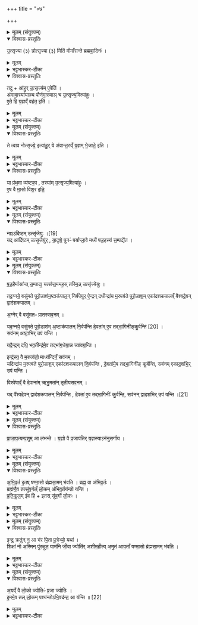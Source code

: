 +++
title = "०७"

+++

<details><summary>मूलम् (संयुक्तम्)</summary>

उ॒त्सृज्या (३) न्नोत्सृज्या (३) मिति॑ मीमाँसन्ते ब्रह्मवा॒दिन॒स्तद्वा॑हुरु॒त्सृज्य॑मे॒वेत्य॑मावा॒स्या॑याञ्च पौर्णमा॒स्याञ्चो॒त्सृज्य॒मित्या॑हुरे॒ते हि य॒ज्ञव्ँवह॑त॒ इति॒
</details>

<details open><summary>विश्वास-प्रस्तुतिः</summary>

उ॒त्सृज्या (३) न्नोत्सृज्या (३) मिति॑ मीमाँसन्ते ब्रह्मवा॒दिनः॑ ।
</details>

<details><summary>मूलम्</summary>

उ॒त्सृज्या (३) न्नोत्सृज्या (३) मिति॑ मीमाँसन्ते ब्रह्मवा॒दिनः॑ ।
</details>

<details><summary>भट्टभास्कर-टीका</summary>

1उक्तमहरुत्स्रष्टव्यमिति ॥ तदिदानीं विचारपूर्वं निर्णेतुमारभते - उत्सृज्यामित्यादि ॥ किमुत्सृज्य समुत्स्रष्टव्यमहः उत नेति विचारयन्ति ब्रह्मवादिनः । 'ऋदुपधाच्च' इति क्यप्प्रत्ययः । 'विचार्यमाणानां' इत्युदात्तः प्लुतः, तस्यासिद्धत्वात् कृदुत्तरपदप्रकृतिस्वरत्वं च निवर्तते । 'मान्बध' इत्यादिना मानेर्जिज्ञासायां सन्प्रत्ययः ।
</details>

<details open><summary>विश्वास-प्रस्तुतिः</summary>

तदु + आ॑हुर् उ॒त्सृज्य॑म् ए॒वेति॑ ।  
अ॑मावा॒स्या॑याञ्च पौर्णमा॒स्याञ् च उ॒त्सृज्य॒मित्या॑हुः ।  
ए॒ते हि य॒ज्ञव्ँ वह॑त॒ इति॑ ।
</details>

<details><summary>मूलम्</summary>

तदु + आ॑हुर् उ॒त्सृज्य॑म् ए॒वेति॑ ।  
अ॑मावा॒स्या॑याञ्च पौर्णमा॒स्याञ् च उ॒त्सृज्य॒मित्या॑हुः ।  
ए॒ते हि य॒ज्ञव्ँ वह॑त॒ इति॑ ।
</details>

<details><summary>भट्टभास्कर-टीका</summary>

तद्वाहुरित्यादि । तत्र चाहुः ब्रह्मवादिनोऽन्ये वा यज्ञविदः उत्सृज्यमेव नेदं विचार्यमिति । अथोत्सर्गकाला उच्यन्ते - अमावास्यायां चेत्यादि । हेतुमाह - एते हीति । यज्ञं कर्मान्तरं दर्शपूर्णमासात्मकं एते दर्शपूर्णमासे सर्वदा वहतः तस्मादुत्स्रष्टव्यानयोः न यज्ञ कालस्स्यादिति । किंच तदाधारत्वात् सर्वकर्मणां ताभ्यां तेषां मिश्रणं च प्रयोजनमिति ॥
</details>

<details><summary>मूलम् (संयुक्तम्)</summary>

ते त्वाव नोत्सृज्ये॒ इत्या॑हु॒र्ये अ॑वान्त॒रय्ँ य॒ज्ञम्भे॒जाते॒ इति॒ या प्र॑थ॒मा व्य॑ष्टका॒ तस्या॑मु॒त्सृज्य॒मित्या॑हुरे॒ष वै मा॒सो वि॑श॒र इति॒
</details>

<details open><summary>विश्वास-प्रस्तुतिः</summary>

ते त्वाव नोत्सृज्ये॒ इत्या॑हु॒र् ये अ॑वान्त॒रय्ँ य॒ज्ञम् भे॒जाते॒ इति ।  
</details>

<details><summary>मूलम्</summary>

ते त्वाव नोत्सृज्ये॒ इत्या॑हु॒र् ये अ॑वान्त॒रय्ँ य॒ज्ञम् भे॒जाते॒ इति ।  
</details>

<details><summary>भट्टभास्कर-टीका</summary>

2किं सर्वदैव तयोरुत्सृज्यमित्याह - ते त्वावेति ॥ संहितायां वाशब्दस्य लोपः । तुशब्दो व्यावृत्तौ । ते तु अमावास्यापौर्णमास्यौ नोत्सृज्ये नोत्स्रष्टव्ये तयोरिति यज्ञविद आहुः । अधिकरणे कृत्यः । नेत्युक्तं, के ते इत्याह - अवान्तरं अभ्यन्तरं यज्ञं भेजाते अन्तः प्रविश्याङ्गभावेन यज्ञं भजेते धारयतः । छान्दसो लिट् । तत्र नोत्स्रष्टव्यमहरस्ति । अन्यथा एते अवेक्षमाणस्य तस्य यज्ञस्याभाव एव स्यात् ।
</details>

<details open><summary>विश्वास-प्रस्तुतिः</summary>

या प्र॑थ॒मा व्य॑ष्टका॒ , तस्या॑म् उ॒त्सृज्य॒मित्या॑हुः ।  
ए॒ष वै मा॒सो वि॑श॒र इति॒
</details>

<details><summary>मूलम्</summary>

या प्र॑थ॒मा व्य॑ष्टका॒ , तस्या॑म् उ॒त्सृज्य॒मित्या॑हुः ।  
ए॒ष वै मा॒सो वि॑श॒र इति॒
</details>

<details><summary>भट्टभास्कर-टीका</summary>

या प्रथमेत्यादि । या प्रथमा कृष्णाष्टमी व्यष्टकाख्या तस्यामुत्सृज्यमित्याहुः । हेतुं चाहुः - मासस्यास्य एष विशरः विशरणस्थानमियं व्यष्टकेति । शीतातिप्रवृत्त्या विनष्ट इव मासोत्र भवतीति ॥
</details>

<details><summary>मूलम् (संयुक्तम्)</summary>

नादि॑ष्टम् [19]  
उत्सृ॑जेयु॒र्यदादि॑ष्टमुत्सृ॒जेयु॑र्या॒दृशे॒ पुनᳶ॑ पर्याप्ला॒वे मध्ये॑ षड॒हस्य॑ स॒म्पद्ये॑त
</details>

<details open><summary>विश्वास-प्रस्तुतिः</summary>

नाऽऽदि॑ष्टम् उत्सृ॑जेयुः ।[19]  
यद् आदि॑ष्टम् उत्सृ॒जेयु॑र् , या॒दृशे॒ पुनᳶ॑ पर्याप्ला॒वे मध्ये॑ षड॒हस्य॑ स॒म्पद्ये॑त ।
</details>

<details><summary>मूलम्</summary>

नाऽऽदि॑ष्टम् उत्सृ॑जेयुः ।[19]  
यद् आदि॑ष्टम् उत्सृ॒जेयु॑र् , या॒दृशे॒ पुनᳶ॑ पर्याप्ला॒वे मध्ये॑ षड॒हस्य॑ स॒म्पद्ये॑त ।
</details>

<details><summary>भट्टभास्कर-टीका</summary>

3नादिष्टमिति ॥ न नियमेनोत्सृष्टमप्युत्सृजेयुः । यत्र क्वचिदुत्सृष्टं न पुनस्तत्रोत्सृजेयुः । प्रथमग्रहणादेव सिद्धे वचनं क्वचिदन्यत्र विधानार्थम् । तदेवाह - यदिति । यादृशे दिवसे आदिष्टमुत्सृजेयुः यद्युत्सर्गः प्रयुज्येत तदादिष्टमुत्सृजेयुः । कीदृश इत्याह - यादृश इत्यादि । पुनः पर्याप्लावे पर्यावृत्तौ वर्तमानायां मध्ये षडहस्य यादृशे दिवसे अष्टमी संपद्यते यदि तादृशे पूर्वमुत्सुष्टं न पुनरुत्सृजेयुः । अतादृशत्वे द्वितीयादावप्युत्सुजेयुरिति । अत्र हि सावनेन सत्रं प्रवर्तते चान्द्रमानेन तिथिरिति वैषम्यात् कदाचित्तादृशत्वमपि स्यादिति । आदिष्टमित्यादेशः निवर्तते स्थानी स्यादिति तुल्यत्वादुत्सृष्टमहरित्युच्यते । स्थानी ह्यस्य क्वचिदादेशेन निवर्तितो न तत्र पुनर्निवर्त्यते, विषयान्तरे तु निवर्त्यत इति ॥
</details>

<details><summary>मूलम् (संयुक्तम्)</summary>

षड॒हैर्मासा॑न्त्स॒म्पाद्य॒ यत्स॑प्त॒ममह॒स्तस्मि॒न्नुत्सृ॑ज्येयु॒स्तद॒ग्नये॒ वसु॑मते पुरो॒डाश॑म॒ष्टाक॑पाल॒न्निर्व॑पेयुरै॒न्द्रन्दधीन्द्रा॑य म॒रुत्व॑ते पुरो॒डाश॒मेका॑दशकपालव्ँ वैश्वदे॒वन्द्वाद॑शकपालम॒ग्नेर्वै वसु॑मतᳶ प्रातस्सव॒नय्ँयद॒ग्नये॒ वसु॑मते पुरो॒डाश॑म॒ष्टाक॑पालन्नि॒र्वप॑न्ति दे॒वता॑मे॒व तद्भा॒गिनी॑ङ्कु॒र्वन्ति॑ [20]  
सव॑नमष्टा॒भिरुप॑ यन्ति॒ यदै॒न्द्रन्दधि॒ भव॒तीन्द्र॑मे॒व तद्भा॑ग॒धेया॒न्न च्या॑वय॒न्तीन्द्र॑स्य॒ वै म॒रुत्व॑तो॒ माध्य॑न्दिनँ॒ सव॑नय्ँ॒यदिन्द्रा॑य म॒रुत्व॑ते पुरो॒डाश॒मेका॑दशकपालन्नि॒र्वप॑न्ति दे॒वता॑मे॒व तद्भा॒गिनी॑ङ्कु॒र्वन्ति॒ सव॑नमेकाद॒शभि॒रुप॑ यन्ति॒ विश्वे॑षाव्ँ॒ वै दे॒वाना॑मृभु॒मता॑न्तृतीयसव॒नय्ँयद्वै॑श्वदे॒वन्द्वाद॑शकपालन्नि॒र्वप॑न्ति दे॒वता॑ ए॒व तद्भा॒गिनीः॑ कु॒र्वन्ति॒ सव॑नन्द्वाद॒शभिः॑ [21]  
उप॑ यन्ति
</details>

<details open><summary>विश्वास-प्रस्तुतिः</summary>

ष॒ड॒हैर्मासा॑न्त् स॒म्पाद्य॒ यत्स॑प्त॒ममह॒स् तस्मि॒न्न् उत्सृ॑ज्येयुः ।  

तद॒ग्नये॒ वसु॑मते पुरो॒डाश॑म॒ष्टाक॑पाल॒न् निर्व॑पेयुर् ऐ॒न्द्रन् दधीन्द्रा॑य म॒रुत्व॑ते पुरो॒डाश॒म् एका॑दशकपालव्ँ वैश्वदे॒वन् द्वाद॑शकपालम्  ।  

अ॒ग्नेर् वै वसु॑मतᳶ प्रातस्सव॒नम् ।  

यद॒ग्नये॒ वसु॑मते पुरो॒डाश॑म् अ॒ष्टाक॑पालन् नि॒र्वप॑न्ति दे॒वता॑म् ए॒व तद्भा॒गिनी॑ङ्कु॒र्वन्ति॑ [20]  ।  
सव॑नम् अष्टा॒भिर् उप॑ यन्ति ।  

यदै॒न्द्रन् दधि॒ भव॒तीन्द्र॑मे॒व तद्भा॑ग॒धेया॒न्न च्या॑वय॒न्ति ।  

इन्द्र॑स्य॒ वै म॒रुत्व॑तो॒ माध्य॑न्दिनँ॒ सव॑नम् ।  
यदिन्द्रा॑य म॒रुत्व॑ते पुरो॒डाश॒म् एका॑दशकपालन् नि॒र्वप॑न्ति , दे॒वता॑मे॒व तद्भा॒गिनी॑ङ् कु॒र्वन्ति,  सव॑नम् एकाद॒शभि॒र् उप॑ यन्ति ।

विश्वे॑षाव्ँ॒ वै दे॒वाना॑म् ऋभु॒मता॑न् तृतीयसव॒नम् ।  

यद् वै॑श्वदे॒वन् द्वाद॑शकपालन् नि॒र्वप॑न्ति , दे॒वता॑ ए॒व तद्भा॒गिनीः॑ कु॒र्वन्ति॒, सव॑नन् द्वाद॒शभिर् उप॑ यन्ति ।[21]
</details>

<details><summary>मूलम्</summary>

ष॒ड॒हैर्मासा॑न्त् स॒म्पाद्य॒ यत्स॑प्त॒ममह॒स् तस्मि॒न्न् उत्सृ॑ज्येयुः ।  

तद॒ग्नये॒ वसु॑मते पुरो॒डाश॑म॒ष्टाक॑पाल॒न् निर्व॑पेयुर् ऐ॒न्द्रन् दधीन्द्रा॑य म॒रुत्व॑ते पुरो॒डाश॒म् एका॑दशकपालव्ँ वैश्वदे॒वन् द्वाद॑शकपालम्  ।  

अ॒ग्नेर् वै वसु॑मतᳶ प्रातस्सव॒नम् ।  

यद॒ग्नये॒ वसु॑मते पुरो॒डाश॑म् अ॒ष्टाक॑पालन् नि॒र्वप॑न्ति दे॒वता॑म् ए॒व तद्भा॒गिनी॑ङ्कु॒र्वन्ति॑ [20]  ।  
सव॑नम् अष्टा॒भिर् उप॑ यन्ति ।  

यदै॒न्द्रन् दधि॒ भव॒तीन्द्र॑मे॒व तद्भा॑ग॒धेया॒न्न च्या॑वय॒न्ति ।  

इन्द्र॑स्य॒ वै म॒रुत्व॑तो॒ माध्य॑न्दिनँ॒ सव॑नम् ।  
यदिन्द्रा॑य म॒रुत्व॑ते पुरो॒डाश॒म् एका॑दशकपालन् नि॒र्वप॑न्ति , दे॒वता॑मे॒व तद्भा॒गिनी॑ङ् कु॒र्वन्ति,  सव॑नम् एकाद॒शभि॒र् उप॑ यन्ति ।

विश्वे॑षाव्ँ॒ वै दे॒वाना॑म् ऋभु॒मता॑न् तृतीयसव॒नम् ।  

यद् वै॑श्वदे॒वन् द्वाद॑शकपालन् नि॒र्वप॑न्ति , दे॒वता॑ ए॒व तद्भा॒गिनीः॑ कु॒र्वन्ति॒, सव॑नन् द्वाद॒शभिर् उप॑ यन्ति ।[21]
</details>

<details><summary>भट्टभास्कर-टीका</summary>

4षडहैरित्यादि ॥ षडेहैः पञ्चभिः पञ्च मासान् संपाद्य यत्सप्तमं पञ्चमषडहानन्तरभावि अहस्तस्मिन्नुत्सृजेयुः क्रमप्राप्तं कर्म । तदग्नय इत्यादि । तस्मि न्नुत्सृष्टेऽह्नि आग्नेयादीनि निर्वपेयुः - अग्नेर्वा इत्यादि । प्रातस्सवने देवतां वसुमन्तमग्निं पुरोडाशेन भागवतीं कुर्वन्ति नोत्सृष्टा अप्यन्तरिता भवन्ति । अष्टत्वसङ्ख्यया च गायत्रं प्रातस्सवनमुपगच्छन्ति । (ततश्च उत्सृष्टं चानुत्सृष्टं च तदहर्भवति । एतदित्यादि । एतद्धि यज्ञं विच्छिन्दन्ति यत् षडहसस्ततं षडहैरविच्छेदेन सम्बद्धं सन्ततम् । 'तृतीया कर्मणि' इति पूर्वपदप्रकृतिस्वरत्वम् । अथानन्तरभावि अहरुत्सृजन्ति यज्ञमहरुत्सर्गेण विच्छिन्दन्ति । अथ यच्चाहरुत्सृजन्तीति । प्राजापत्यमित्यादि । उत्सृष्टेऽह्नि सन्तन्वन्ति अविछिन्नं कुर्वते) नोत्सृष्टं भवति । एवमुत्तरत्र द्रष्टव्यम् । 'ह्रस्वनुड्भ्याम्' इत्युदात्तः वसुभ्यो
व्यत्ययेन भवति ॥
</details>

<details><summary>मूलम् (संयुक्तम्)</summary>

प्राजाप॒त्यम्प॒शुमा ल॑भन्ते य॒ज्ञो वै प्र॒जाप॑तिर्य॒ज्ञस्यान॑नुसर्गाय
</details>

<details open><summary>विश्वास-प्रस्तुतिः</summary>

प्रा॒जा॒प॒त्यम्प॒शुम् आ ल॑भन्ते ।
य॒ज्ञो वै प्र॒जाप॑तिर् य॒ज्ञस्याऽन॑नुसर्गाय ।
</details>

<details><summary>मूलम्</summary>

प्रा॒जा॒प॒त्यम्प॒शुम् आ ल॑भन्ते ।
य॒ज्ञो वै प्र॒जाप॑तिर् य॒ज्ञस्याऽन॑नुसर्गाय ।
</details>

<details><summary>भट्टभास्कर-टीका</summary>

5प्राजापत्यमित्यादि ॥ तस्मिन्नेवाह्नि उक्तस्य द्विर्वचनं पुरोडाशा मा बाधिषतेति । अननुसर्गाय अनुत्सर्गाय प्राजापत्यः पशुः ॥
</details>

<details><summary>मूलम् (संयुक्तम्)</summary>

अभिव॒र्त इ॒तष्षण्मा॒सो ब्र॑ह्मसा॒मम्भ॑वति॒ ब्रह्म॒ वा अ॑भिव॒र्तो ब्रह्म॑णै॒व तत्सु॑व॒र्गल्ँ लो॒कम॑भिव॒र्तय॑न्तो यन्ति प्रतिकू॒लमि॑व॒ हीतस्सु॑व॒र्गो लो॒क
</details>

<details open><summary>विश्वास-प्रस्तुतिः</summary>

अ॒भि॒व॒र्त इ॒तष् षण्मा॒सो ब्र॑ह्मसा॒मम् भ॑वति ।
ब्रह्म॒ वा अ॑भिव॒र्तः ।  
ब्रह्म॑णै॒व तत्सु॑व॒र्गल्ँ लो॒कम् अ॑भिव॒र्तय॑न्तो यन्ति ।  
प्र॒ति॒कू॒ल॒म् इ॑व हि + इतस् सु॑व॒र्गो लो॒कः ।
</details>

<details><summary>मूलम्</summary>

अ॒भि॒व॒र्त इ॒तष् षण्मा॒सो ब्र॑ह्मसा॒मम् भ॑वति ।
ब्रह्म॒ वा अ॑भिव॒र्तः ।  
ब्रह्म॑णै॒व तत्सु॑व॒र्गल्ँ लो॒कम् अ॑भिव॒र्तय॑न्तो यन्ति ।  
प्र॒ति॒कू॒ल॒म् इ॑व हि + इतस् सु॑व॒र्गो लो॒कः ।
</details>

<details><summary>भट्टभास्कर-टीका</summary>

6अभिवर्त इति ॥ पूर्वस्मिन् पक्षसि इत इमं प्रथममारभ्य इतो वा यतः षण्मासोभिवर्तो ब्रह्मसामं भवति । (व्यत्यये) ल्यब्लोपे पञ्चमी । ब्रह्म वा इत्यादि । स्वर्गं लोकं ब्रह्मणैवाभिमुख्येन वर्तयन्तो गच्छन्ति स्वर्गमेव प्रतिपद्यन्ते । प्रतिकूलमिति । इत इमं मनुष्यलोकमपेक्ष्य प्रतिकूलं प्रतिकूलमिव हि स्वर्गो लोको वर्तते; अधोमुखत्वादित्येके । मृत्वा तत्र गमनादित्यन्ये ॥
</details>

<details><summary>मूलम् (संयुक्तम्)</summary>

इन्द्र॒ क्रतु॑न्न॒ आ भ॑र पि॒ता पु॒त्रेभ्यो॒ यथा॑ । शिक्षा॑ नो अ॒स्मिन्पु॑रुहूत॒ याम॑नि जी॒वा ज्योति॑रशीम॒हीत्य॒मुत॑ आय॒ताँ षण्मा॒सो ब्र॑ह्मसा॒मम्भ॑वत्
</details>

<details open><summary>विश्वास-प्रस्तुतिः</summary>

इन्द्र॒ क्रतु॑न् न॒ आ भ॑र पि॒ता पु॒त्रेभ्यो॒ यथा॑ ।  
शिक्षा॑ नो अ॒स्मिन् पु॑रुहूत॒ याम॑नि जी॒वा ज्योति॑र् अशीम॒हीत्य् अ॒मुत॑ आय॒ताँ षण्मा॒सो ब्र॑ह्मसा॒मम् भ॑वति ।
</details>

<details><summary>मूलम्</summary>

इन्द्र॒ क्रतु॑न् न॒ आ भ॑र पि॒ता पु॒त्रेभ्यो॒ यथा॑ ।  
शिक्षा॑ नो अ॒स्मिन् पु॑रुहूत॒ याम॑नि जी॒वा ज्योति॑र् अशीम॒हीत्य् अ॒मुत॑ आय॒ताँ षण्मा॒सो ब्र॑ह्मसा॒मम् भ॑वति ।
</details>

<details><summary>भट्टभास्कर-टीका</summary>

7इन्द्र क्रतुमित्यादि ॥ अमुतः अमुं द्यामारभ्य आयतां पर्यावृत्तानां षण्मासो ब्रह्मसामं भवति 'इन्द्र क्रतुं' इति मन्त्रेण । इयं च पथ्याबृहती, तृतीयस्य पादस्य द्वादशाक्षरत्वात् । अर्थस्तु - हे इन्द्र! क्रतुं प्रज्ञां कर्म वा तद्विषयं कर्मैव वा नः अस्मभ्यं आभर आहर । 'हृग्रहोर्भः' । यथा पिता पुत्रेभ्यः आहरति । किञ्च - नो ऽस्मान् अस्मिन् यामनि यज्ञे शिक्ष शक्तान् कुरु । 'द्व्यचोतस्तिङः' इति दीर्घः ।, हे पुरुहूत त्वत्प्रसादात् वयं जीवाः जीवन्तः ज्योतिष्मन्तं मनुष्यलोकं अशीमहि प्राप्नुयामः । अश्नोतेश्शपो लुक् ॥
</details>

<details><summary>मूलम् (संयुक्तम्)</summary>

अ॒यव्ँ वै लो॒को ज्योतिᳶ॑ प्र॒जा ज्योति॑रि॒ममे॒व तल्लो॒कम्पश्य॑न्तोऽभि॒वद॑न्त॒ आ य॑न्ति ॥ [22]  
</details>

<details open><summary>विश्वास-प्रस्तुतिः</summary>

अ॒यव्ँ  वै लो॒को ज्योतिᳶ॑ प्र॒जा ज्योतिः ।  
इ॒ममे॒व तल् लो॒कम् पश्य॑न्तोऽभि॒वद॑न्त॒ आ य॑न्ति ॥ [22]  
</details>

<details><summary>मूलम्</summary>

अ॒यव्ँ  वै लो॒को ज्योतिᳶ॑ प्र॒जा ज्योतिः ।  
इ॒ममे॒व तल् लो॒कम् पश्य॑न्तोऽभि॒वद॑न्त॒ आ य॑न्ति ॥ [22]  
</details>

<details><summary>भट्टभास्कर-टीका</summary>

8अथास्यैव ब्राह्मणम् - अयं वा इत्यादि ॥ अयं लोको ज्योतिः प्रकाशः प्रत्यक्षत्वात् । प्रजा ज्योतिः प्रकाशहेतुत्वात् । एवंविधाभ्यां पक्षाभ्यां उभौ लोकौ अभिजितौ भवतः ॥

इति सप्तमे पञ्चमे सप्तमोनुवाकः ॥  
</details>

